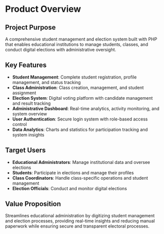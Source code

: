 # Product Overview

## Project Purpose
A comprehensive student management and election system built with PHP that enables educational institutions to manage students, classes, and conduct digital elections with administrative oversight.

## Key Features
- **Student Management**: Complete student registration, profile management, and status tracking
- **Class Administration**: Class creation, management, and student assignment
- **Election System**: Digital voting platform with candidate management and result tracking
- **Administrative Dashboard**: Real-time analytics, activity monitoring, and system overview
- **User Authentication**: Secure login system with role-based access control
- **Data Analytics**: Charts and statistics for participation tracking and system insights

## Target Users
- **Educational Administrators**: Manage institutional data and oversee elections
- **Students**: Participate in elections and manage their profiles
- **Class Coordinators**: Handle class-specific operations and student management
- **Election Officials**: Conduct and monitor digital elections

## Value Proposition
Streamlines educational administration by digitizing student management and election processes, providing real-time insights and reducing manual paperwork while ensuring secure and transparent electoral processes.